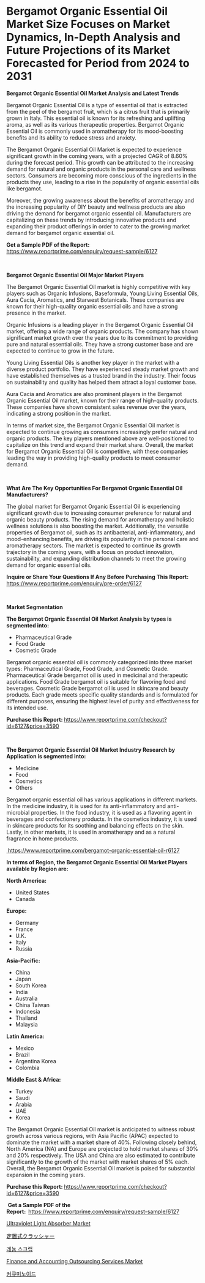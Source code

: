 <p><h1>Bergamot Organic Essential Oil Market Size Focuses on Market Dynamics, In-Depth Analysis and Future Projections of its Market Forecasted for Period from 2024 to 2031</h1></p><p><strong>Bergamot Organic Essential Oil Market Analysis and Latest Trends</strong></p>
<p><p>Bergamot Organic Essential Oil is a type of essential oil that is extracted from the peel of the bergamot fruit, which is a citrus fruit that is primarily grown in Italy. This essential oil is known for its refreshing and uplifting aroma, as well as its various therapeutic properties. Bergamot Organic Essential Oil is commonly used in aromatherapy for its mood-boosting benefits and its ability to reduce stress and anxiety.</p><p>The Bergamot Organic Essential Oil Market is expected to experience significant growth in the coming years, with a projected CAGR of 8.60% during the forecast period. This growth can be attributed to the increasing demand for natural and organic products in the personal care and wellness sectors. Consumers are becoming more conscious of the ingredients in the products they use, leading to a rise in the popularity of organic essential oils like bergamot.</p><p>Moreover, the growing awareness about the benefits of aromatherapy and the increasing popularity of DIY beauty and wellness products are also driving the demand for bergamot organic essential oil. Manufacturers are capitalizing on these trends by introducing innovative products and expanding their product offerings in order to cater to the growing market demand for bergamot organic essential oil.</p></p>
<p><strong>Get a Sample PDF of the Report:&nbsp;</strong> <a href="https://www.reportprime.com/enquiry/request-sample/6127">https://www.reportprime.com/enquiry/request-sample/6127</a></p>
<p>&nbsp;</p>
<p><strong>Bergamot Organic Essential Oil Major Market Players</strong></p>
<p><p>The Bergamot Organic Essential Oil market is highly competitive with key players such as Organic Infusions, Baseformula, Young Living Essential Oils, Aura Cacia, Aromatics, and Starwest Botanicals. These companies are known for their high-quality organic essential oils and have a strong presence in the market. </p><p>Organic Infusions is a leading player in the Bergamot Organic Essential Oil market, offering a wide range of organic products. The company has shown significant market growth over the years due to its commitment to providing pure and natural essential oils. They have a strong customer base and are expected to continue to grow in the future.</p><p>Young Living Essential Oils is another key player in the market with a diverse product portfolio. They have experienced steady market growth and have established themselves as a trusted brand in the industry. Their focus on sustainability and quality has helped them attract a loyal customer base.</p><p>Aura Cacia and Aromatics are also prominent players in the Bergamot Organic Essential Oil market, known for their range of high-quality products. These companies have shown consistent sales revenue over the years, indicating a strong position in the market. </p><p>In terms of market size, the Bergamot Organic Essential Oil market is expected to continue growing as consumers increasingly prefer natural and organic products. The key players mentioned above are well-positioned to capitalize on this trend and expand their market share. Overall, the market for Bergamot Organic Essential Oil is competitive, with these companies leading the way in providing high-quality products to meet consumer demand.</p></p>
<p>&nbsp;</p>
<p><strong>What Are The Key Opportunities For Bergamot Organic Essential Oil Manufacturers?</strong></p>
<p><p>The global market for Bergamot Organic Essential Oil is experiencing significant growth due to increasing consumer preference for natural and organic beauty products. The rising demand for aromatherapy and holistic wellness solutions is also boosting the market. Additionally, the versatile properties of Bergamot oil, such as its antibacterial, anti-inflammatory, and mood-enhancing benefits, are driving its popularity in the personal care and aromatherapy sectors. The market is expected to continue its growth trajectory in the coming years, with a focus on product innovation, sustainability, and expanding distribution channels to meet the growing demand for organic essential oils.</p></p>
<p><strong>Inquire or Share Your Questions If Any Before Purchasing This Report:</strong> <a href="https://www.reportprime.com/enquiry/pre-order/6127">https://www.reportprime.com/enquiry/pre-order/6127</a></p>
<p>&nbsp;</p>
<p><strong>Market Segmentation</strong></p>
<p><strong>The Bergamot Organic Essential Oil Market Analysis by types is segmented into:</strong></p>
<p><ul><li>Pharmaceutical Grade</li><li>Food Grade</li><li>Cosmetic Grade</li></ul></p>
<p><p>Bergamot organic essential oil is commonly categorized into three market types: Pharmaceutical Grade, Food Grade, and Cosmetic Grade. Pharmaceutical Grade bergamot oil is used in medicinal and therapeutic applications. Food Grade bergamot oil is suitable for flavoring food and beverages. Cosmetic Grade bergamot oil is used in skincare and beauty products. Each grade meets specific quality standards and is formulated for different purposes, ensuring the highest level of purity and effectiveness for its intended use.</p></p>
<p><strong>Purchase this Report:&nbsp;</strong><a href="https://www.reportprime.com/checkout?id=6127&price=3590">https://www.reportprime.com/checkout?id=6127&price=3590</a></p>
<p>&nbsp;</p>
<p><strong>The Bergamot Organic Essential Oil Market Industry Research by Application is segmented into:</strong></p>
<p><ul><li>Medicine</li><li>Food</li><li>Cosmetics</li><li>Others</li></ul></p>
<p><p>Bergamot organic essential oil has various applications in different markets. In the medicine industry, it is used for its anti-inflammatory and anti-microbial properties. In the food industry, it is used as a flavoring agent in beverages and confectionery products. In the cosmetics industry, it is used in skincare products for its soothing and balancing effects on the skin. Lastly, in other markets, it is used in aromatherapy and as a natural fragrance in home products.</p></p>
<p><a href="https://www.reportprime.com/bergamot-organic-essential-oil-r6127">&nbsp;https://www.reportprime.com/bergamot-organic-essential-oil-r6127</a></p>
<p><strong>In terms of Region, the Bergamot Organic Essential Oil Market Players available by Region are:</strong></p>
<p>
    <p> <strong> North America: </strong>
        <ul>
            <li>United States</li>
            <li>Canada</li>
        </ul>
        </p> 
    <p> <strong> Europe: </strong>
        <ul>
            <li>Germany</li>
            <li>France</li>
            <li>U.K.</li>
            <li>Italy</li>
            <li>Russia</li>
        </ul>
        </p> 
    <p> <strong> Asia-Pacific: </strong>
        <ul>
            <li>China</li>
            <li>Japan</li>
            <li>South Korea</li>
            <li>India</li>
            <li>Australia</li>
            <li>China Taiwan</li>
            <li>Indonesia</li>
            <li>Thailand</li>
            <li>Malaysia</li>
        </ul>
        </p> 
    <p> <strong> Latin America: </strong>
        <ul>
            <li>Mexico</li>
            <li>Brazil</li>
            <li>Argentina Korea</li>
            <li>Colombia</li>
        </ul>
        </p> 
    <p> <strong> Middle East & Africa: </strong>
        <ul>
            <li>Turkey</li>
            <li>Saudi</li>
            <li>Arabia</li>
            <li>UAE</li>
            <li>Korea</li>
        </ul>
    </p>
    </p>
<p><p>The Bergamot Organic Essential Oil market is anticipated to witness robust growth across various regions, with Asia Pacific (APAC) expected to dominate the market with a market share of 40%. Following closely behind, North America (NA) and Europe are projected to hold market shares of 30% and 20% respectively. The USA and China are also estimated to contribute significantly to the growth of the market with market shares of 5% each. Overall, the Bergamot Organic Essential Oil market is poised for substantial expansion in the coming years.</p></p>
<p><strong>Purchase this Report: </strong><a href="https://www.reportprime.com/checkout?id=6127&price=3590">https://www.reportprime.com/checkout?id=6127&price=3590</a></p>
<p>&nbsp;<strong>Get a Sample PDF of the Report:&nbsp;&nbsp;</strong><a href="https://www.reportprime.com/enquiry/request-sample/6127">https://www.reportprime.com/enquiry/request-sample/6127</a></p>
<p><strong></strong></p>
<p><p><a href="https://medium.com/@alexander.bell98078/ultraviolet-light-absorber-market-global-market-share-and-ranking-overall-sales-and-demand-178778ce1980">Ultraviolet Light Absorber Market</a></p><p><a href="https://medium.com/@sebastianhodges1/%E5%9B%BA%E5%AE%9A%E5%BC%8F%E3%82%AF%E3%83%A9%E3%83%83%E3%82%B7%E3%83%A3%E3%83%BC%E6%A5%AD%E7%95%8C%E5%88%86%E6%9E%90%E3%83%AC%E3%83%9D%E3%83%BC%E3%83%88-%E3%82%A2%E3%83%97%E3%83%AA%E3%82%B1%E3%83%BC%E3%82%B7%E3%83%A7%E3%83%B3-%E5%9C%B0%E5%9F%9F-%E7%AB%B6%E4%BA%89%E6%88%A6%E7%95%A5%E3%81%AB%E3%82%88%E3%82%8B%E5%B8%82%E5%A0%B4%E8%A6%8F%E6%A8%A1-%E3%82%B7%E3%82%A7%E3%82%A2-%E3%83%88%E3%83%AC%E3%83%B3%E3%83%89-2024%E5%B9%B4-2031%E5%B9%B4-4a3b4f49a662">定置式クラッシャー</a></p><p><a href="https://medium.com/@matthiasdkins856/%EB%A0%88%EB%8A%84-%EC%8A%A4%ED%81%AC%EB%9E%A9-%EC%8B%9C%EC%9E%A5-%EA%B7%9C%EB%AA%A8-%EC%8B%9C%EC%9E%A5-%EC%84%B8%EB%B6%84%ED%99%94-%EC%8B%9C%EC%9E%A5-%EB%8F%99%ED%96%A5-%EB%B0%8F-%EC%84%B1%EC%9E%A5-%EB%B6%84%EC%84%9D-%EC%98%88%EC%B8%A1-2031%EB%85%84%EA%B9%8C%EC%A7%80-ccfc36647585">레늄 스크랩</a></p><p><a href="https://issuu.com/reportprime-2/docs/finance-and-accounting-outsourcing-services-market">Finance and Accounting Outsourcing Services Market</a></p><p><a href="https://medium.com/@rowedrowe/2024%EB%85%84%EB%B6%80%ED%84%B0-2031%EB%85%84%EA%B9%8C%EC%A7%80-10-3-%EC%9D%98-%EC%97%B0%ED%8F%89%EA%B7%A0-%EC%84%B1%EC%9E%A5%EB%A5%A0%EB%A1%9C-%ED%99%95%EB%8C%80%EB%90%98%EA%B3%A0-%EC%9E%88%EB%8A%94-%EC%BB%A4%ED%81%90%EB%AF%BC-%EB%A7%88%EC%BC%93-%EA%B7%9C%EB%AA%A8%EC%97%90-%EB%8C%80%ED%95%9C-%ED%86%B5%EC%B0%B0%EB%A0%A5-7a02a8840f8d">커큐미노이드</a></p></p>